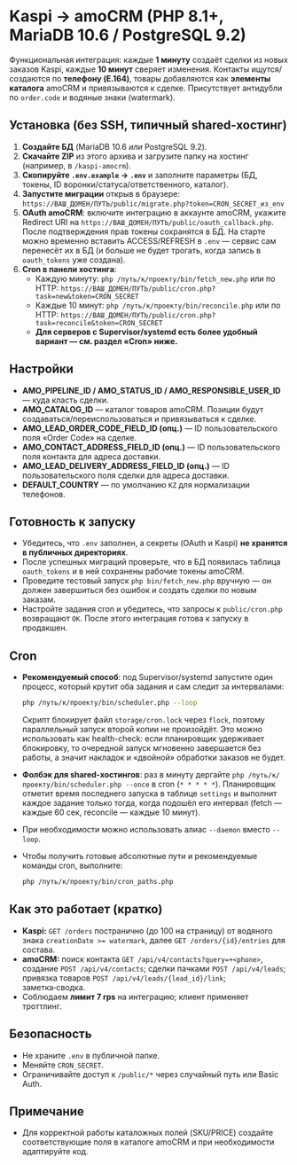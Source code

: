 # Kaspi → amoCRM (PHP 8.1+, MariaDB 10.6 / PostgreSQL 9.2)

Функциональная интеграция: каждые **1 минуту** создаёт сделки из новых заказов Kaspi, каждые **10 минут** сверяет изменения. Контакты ищутся/создаются по **телефону (E.164)**, товары добавляются как **элементы каталога** amoCRM и привязываются к сделке. Присутствует антидубли по `order.code` и водяные знаки (watermark).

## Установка (без SSH, типичный shared-хостинг)

1. **Создайте БД** (MariaDB 10.6 *или* PostgreSQL 9.2).  
2. **Скачайте ZIP** из этого архива и загрузите папку на хостинг (например, в `/kaspi-amocrm`).  
3. **Скопируйте `.env.example` → `.env`** и заполните параметры (БД, токены, ID воронки/статуса/ответственного, каталог).  
4. **Запустите миграции** открыв в браузере:  
   `https://ВАШ_ДОМЕН/ПУТЬ/public/migrate.php?token=CRON_SECRET_из_env`  
5. **OAuth amoCRM**: включите интеграцию в аккаунте amoCRM, укажите Redirect URI на
   `https://ВАШ_ДОМЕН/ПУТЬ/public/oauth_callback.php`. После подтверждения прав токены сохранятся в БД.
   На старте можно временно вставить ACCESS/REFRESH в `.env` — сервис сам перенесёт их в БД
   (и больше не будет трогать, когда запись в `oauth_tokens` уже создана).
6. **Cron в панели хостинга**:
   - Каждую минуту: `php /путь/к/проекту/bin/fetch_new.php`
     или по HTTP: `https://ВАШ_ДОМЕН/ПУТЬ/public/cron.php?task=new&token=CRON_SECRET`
   - Каждые 10 минут: `php /путь/к/проекту/bin/reconcile.php`
     или по HTTP: `https://ВАШ_ДОМЕН/ПУТЬ/public/cron.php?task=reconcile&token=CRON_SECRET`
   - **Для серверов с Supervisor/systemd есть более удобный вариант — см. раздел «Cron» ниже.**

## Настройки

- **AMO_PIPELINE_ID / AMO_STATUS_ID / AMO_RESPONSIBLE_USER_ID** — куда класть сделки.
- **AMO_CATALOG_ID** — каталог товаров amoCRM. Позиции будут создаваться/переиспользоваться и привязываться к сделке.
- **AMO_LEAD_ORDER_CODE_FIELD_ID (опц.)** — ID пользовательского поля «Order Code» на сделке.
- **AMO_CONTACT_ADDRESS_FIELD_ID (опц.)** — ID пользовательского поля контакта для адреса доставки.
- **AMO_LEAD_DELIVERY_ADDRESS_FIELD_ID (опц.)** — ID пользовательского поля сделки для адреса доставки.
- **DEFAULT_COUNTRY** — по умолчанию `KZ` для нормализации телефонов.

## Готовность к запуску

- Убедитесь, что `.env` заполнен, а секреты (OAuth и Kaspi) **не хранятся в публичных директориях**.
- После успешных миграций проверьте, что в БД появилась таблица `oauth_tokens` и в ней сохранены рабочие токены amoCRM.
- Проведите тестовый запуск `php bin/fetch_new.php` вручную — он должен завершиться без ошибок и создать сделки по новым заказам.
- Настройте задания cron и убедитесь, что запросы к `public/cron.php` возвращают `OK`. После этого интеграция готова к запуску в продакшен.

## Cron

- **Рекомендуемый способ**: под Supervisor/systemd запустите один процесс, который крутит оба задания и сам следит за интервалами:

  ```bash
  php /путь/к/проекту/bin/scheduler.php --loop
  ```

  Скрипт блокирует файл `storage/cron.lock` через `flock`, поэтому параллельный запуск второй копии не произойдёт. Это можно использовать как health-check: если планировщик удерживает блокировку, то очередной запуск мгновенно завершается без работы, а значит накладок и «двойной» обработки заказов не будет.

- **Фолбэк для shared-хостингов**: раз в минуту дергайте `php /путь/к/проекту/bin/scheduler.php --once` в cron (`* * * * *`). Планировщик отметит время последнего запуска в таблице `settings` и выполнит каждое задание только тогда, когда подошёл его интервал (fetch — каждые 60 сек, reconcile — каждые 10 минут).

- При необходимости можно использовать алиас `--daemon` вместо `--loop`.

- Чтобы получить готовые абсолютные пути и рекомендуемые команды cron, выполните:

  ```bash
  php /путь/к/проекту/bin/cron_paths.php
  ```

## Как это работает (кратко)

- **Kaspi:** `GET /orders` постранично (до 100 на страницу) от водяного знака `creationDate >= watermark`, далее `GET /orders/{id}/entries` для состава.  
- **amoCRM:** поиск контакта `GET /api/v4/contacts?query=+<phone>`, создание `POST /api/v4/contacts`; сделки пачками `POST /api/v4/leads`; привязка товаров `POST /api/v4/leads/{lead_id}/link`; заметка‑сводка.  
- Соблюдаем **лимит 7 rps** на интеграцию; клиент применяет троттлинг.

## Безопасность

- Не храните `.env` в публичной папке.  
- Меняйте `CRON_SECRET`.  
- Ограничивайте доступ к `/public/*` через случайный путь или Basic Auth.

## Примечание

- Для корректной работы каталожных полей (SKU/PRICE) создайте соответствующие поля в каталоге amoCRM и при необходимости адаптируйте код.

